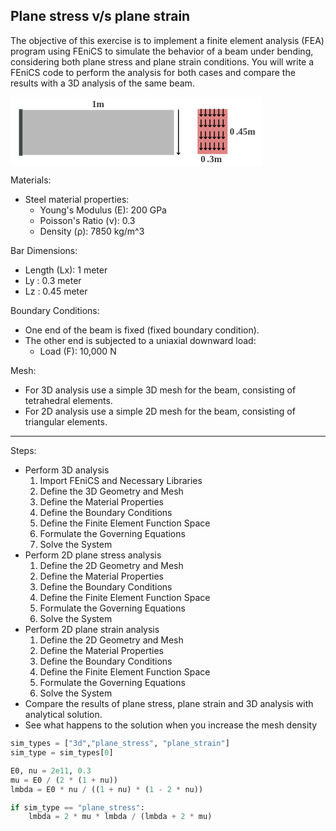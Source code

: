 ## Plane stress v/s plane strain

The objective of this exercise is to implement a finite element analysis (FEA) program using FEniCS to simulate the behavior of a beam under bending, considering both plane stress and plane strain conditions. You will write a FEniCS code to perform the analysis for both cases and compare the results with a 3D analysis of the same beam.

<?xml version="1.0" encoding="UTF-8" standalone="no"?><!DOCTYPE svg PUBLIC "-//W3C//DTD SVG 1.1//EN" "http://www.w3.org/Graphics/SVG/1.1/DTD/svg11.dtd"><svg width="80%" height="80%" viewBox="0 0 2520 690" version="1.1" xmlns="http://www.w3.org/2000/svg" xmlns:xlink="http://www.w3.org/1999/xlink" xml:space="preserve" xmlns:serif="http://www.serif.com/" style="fill-rule:evenodd;clip-rule:evenodd;stroke-linejoin:round;stroke-miterlimit:2;"><rect id="Artboard1" x="0" y="0" width="2519.93" height="689.376" style="fill:#fff;"/><rect x="120.44" y="128.389" width="1514.81" height="450" style="fill:#b9b9b9;"/><rect x="84.62" y="120.54" width="35.82" height="465.699" style="fill:#3f4a47;"/><rect x="1870.64" y="119.688" width="300" height="450" style="fill:#de8383;"/><text x="813.67px" y="98.957px" style="font-family:'Montserrat-Bold', 'Montserrat';font-weight:700;font-size:93.01px;fill:#3b3b3b;">1m</text><text x="2192.32px" y="377.242px" style="font-family:'Montserrat-Bold', 'Montserrat';font-weight:700;font-size:93.01px;fill:#3b3b3b;">0<tspan x="2254.26px " y="377.242px ">.</tspan>45m</text><text x="1902.06px" y="652.461px" style="font-family:'Montserrat-Bold', 'Montserrat';font-weight:700;font-size:93.01px;fill:#3b3b3b;">0<tspan x="1964px 1989.3px " y="652.461px 652.461px ">.3</tspan>m</text><path d="M1689.89,555.343l-10.318,10.318c-0,-0 -10.318,-10.318 -10.318,-10.318c-1.756,-1.756 -4.608,-1.756 -6.364,-0c-1.756,1.756 -1.756,4.608 -0,6.364l16.682,16.682l16.682,-16.682c1.756,-1.756 1.756,-4.608 -0,-6.364c-1.756,-1.756 -4.608,-1.756 -6.364,-0Z"/><path d="M1675.07,128.389l-0,443.636c-0,2.484 2.016,4.5 4.5,4.5c2.483,-0 4.5,-2.016 4.5,-4.5l-0,-443.636c-0,-2.484 -2.017,-4.5 -4.5,-4.5c-2.484,-0 -4.5,2.016 -4.5,4.5Z"/><path d="M1916,171.816l-10.318,10.318c0,0 -10.318,-10.318 -10.318,-10.318c-1.756,-1.756 -4.607,-1.756 -6.364,0c-1.756,1.756 -1.756,4.608 0,6.364l16.682,16.682l16.682,-16.682c1.757,-1.756 1.757,-4.608 0,-6.364c-1.756,-1.756 -4.607,-1.756 -6.364,0Z"/><path d="M1901.18,119.688l0,68.81c0,2.484 2.017,4.5 4.5,4.5c2.484,0 4.5,-2.016 4.5,-4.5l0,-68.81c0,-2.484 -2.016,-4.5 -4.5,-4.5c-2.483,0 -4.5,2.016 -4.5,4.5Z"/><path d="M1916,279.067l-10.318,10.318c0,0 -10.318,-10.318 -10.318,-10.318c-1.756,-1.756 -4.607,-1.756 -6.364,0c-1.756,1.756 -1.756,4.608 0,6.364l16.682,16.682l16.682,-16.682c1.757,-1.756 1.757,-4.608 0,-6.364c-1.756,-1.756 -4.607,-1.756 -6.364,0Z"/><path d="M1901.18,226.939l0,68.81c0,2.484 2.017,4.5 4.5,4.5c2.484,0 4.5,-2.016 4.5,-4.5l0,-68.81c0,-2.483 -2.016,-4.5 -4.5,-4.5c-2.483,0 -4.5,2.017 -4.5,4.5Z"/><path d="M1916,396.816l-10.318,10.318c0,0 -10.318,-10.318 -10.318,-10.318c-1.756,-1.756 -4.607,-1.756 -6.364,0c-1.756,1.756 -1.756,4.608 0,6.364l16.682,16.682l16.682,-16.682c1.757,-1.756 1.757,-4.608 0,-6.364c-1.756,-1.756 -4.607,-1.756 -6.364,0Z"/><path d="M1901.18,344.688l0,68.81c0,2.484 2.017,4.5 4.5,4.5c2.484,0 4.5,-2.016 4.5,-4.5l0,-68.81c0,-2.484 -2.016,-4.5 -4.5,-4.5c-2.483,0 -4.5,2.016 -4.5,4.5Z"/><path d="M1916,508.49l-10.318,10.318c0,-0 -10.318,-10.318 -10.318,-10.318c-1.756,-1.756 -4.607,-1.756 -6.364,-0c-1.756,1.756 -1.756,4.608 0,6.364l16.682,16.682l16.682,-16.682c1.757,-1.756 1.757,-4.608 0,-6.364c-1.756,-1.756 -4.607,-1.756 -6.364,-0Z"/><path d="M1901.18,456.362l0,68.81c0,2.483 2.017,4.5 4.5,4.5c2.484,-0 4.5,-2.017 4.5,-4.5l0,-68.81c0,-2.484 -2.016,-4.5 -4.5,-4.5c-2.483,-0 -4.5,2.016 -4.5,4.5Z"/><path d="M1960.32,171.816l-10.318,10.318c-0,0 -10.318,-10.318 -10.318,-10.318c-1.756,-1.756 -4.608,-1.756 -6.364,0c-1.756,1.756 -1.756,4.608 -0,6.364l16.682,16.682l16.682,-16.682c1.756,-1.756 1.756,-4.608 -0,-6.364c-1.756,-1.756 -4.608,-1.756 -6.364,0Z"/><path d="M1945.5,119.688l-0,68.81c-0,2.484 2.016,4.5 4.5,4.5c2.484,0 4.5,-2.016 4.5,-4.5l-0,-68.81c-0,-2.484 -2.016,-4.5 -4.5,-4.5c-2.484,0 -4.5,2.016 -4.5,4.5Z"/><path d="M1960.32,279.067l-10.318,10.318c-0,0 -10.318,-10.318 -10.318,-10.318c-1.756,-1.756 -4.608,-1.756 -6.364,0c-1.756,1.756 -1.756,4.608 -0,6.364l16.682,16.682l16.682,-16.682c1.756,-1.756 1.756,-4.608 -0,-6.364c-1.756,-1.756 -4.608,-1.756 -6.364,0Z"/><path d="M1945.5,226.939l-0,68.81c-0,2.484 2.016,4.5 4.5,4.5c2.484,0 4.5,-2.016 4.5,-4.5l-0,-68.81c-0,-2.483 -2.016,-4.5 -4.5,-4.5c-2.484,0 -4.5,2.017 -4.5,4.5Z"/><path d="M1960.32,396.816l-10.318,10.318c-0,0 -10.318,-10.318 -10.318,-10.318c-1.756,-1.756 -4.608,-1.756 -6.364,0c-1.756,1.756 -1.756,4.608 -0,6.364l16.682,16.682l16.682,-16.682c1.756,-1.756 1.756,-4.608 -0,-6.364c-1.756,-1.756 -4.608,-1.756 -6.364,0Z"/><path d="M1945.5,344.688l-0,68.81c-0,2.484 2.016,4.5 4.5,4.5c2.484,0 4.5,-2.016 4.5,-4.5l-0,-68.81c-0,-2.484 -2.016,-4.5 -4.5,-4.5c-2.484,0 -4.5,2.016 -4.5,4.5Z"/><path d="M1960.32,508.49l-10.318,10.318c-0,-0 -10.318,-10.318 -10.318,-10.318c-1.756,-1.756 -4.608,-1.756 -6.364,-0c-1.756,1.756 -1.756,4.608 -0,6.364l16.682,16.682l16.682,-16.682c1.756,-1.756 1.756,-4.608 -0,-6.364c-1.756,-1.756 -4.608,-1.756 -6.364,-0Z"/><path d="M1945.5,456.362l-0,68.81c-0,2.483 2.016,4.5 4.5,4.5c2.484,-0 4.5,-2.017 4.5,-4.5l-0,-68.81c-0,-2.484 -2.016,-4.5 -4.5,-4.5c-2.484,-0 -4.5,2.016 -4.5,4.5Z"/><path d="M2004.64,171.816l-10.318,10.318c0,0 -10.318,-10.318 -10.318,-10.318c-1.756,-1.756 -4.607,-1.756 -6.364,0c-1.756,1.756 -1.756,4.608 0,6.364l16.682,16.682l16.682,-16.682c1.757,-1.756 1.757,-4.608 0,-6.364c-1.756,-1.756 -4.607,-1.756 -6.364,0Z"/><path d="M1989.82,119.688l0,68.81c0,2.484 2.017,4.5 4.5,4.5c2.484,0 4.5,-2.016 4.5,-4.5l0,-68.81c0,-2.484 -2.016,-4.5 -4.5,-4.5c-2.483,0 -4.5,2.016 -4.5,4.5Z"/><path d="M2004.64,279.067l-10.318,10.318c0,0 -10.318,-10.318 -10.318,-10.318c-1.756,-1.756 -4.607,-1.756 -6.364,0c-1.756,1.756 -1.756,4.608 0,6.364l16.682,16.682l16.682,-16.682c1.757,-1.756 1.757,-4.608 0,-6.364c-1.756,-1.756 -4.607,-1.756 -6.364,0Z"/><path d="M1989.82,226.939l0,68.81c0,2.484 2.017,4.5 4.5,4.5c2.484,0 4.5,-2.016 4.5,-4.5l0,-68.81c0,-2.483 -2.016,-4.5 -4.5,-4.5c-2.483,0 -4.5,2.017 -4.5,4.5Z"/><path d="M2004.64,396.816l-10.318,10.318c0,0 -10.318,-10.318 -10.318,-10.318c-1.756,-1.756 -4.607,-1.756 -6.364,0c-1.756,1.756 -1.756,4.608 0,6.364l16.682,16.682l16.682,-16.682c1.757,-1.756 1.757,-4.608 0,-6.364c-1.756,-1.756 -4.607,-1.756 -6.364,0Z"/><path d="M1989.82,344.688l0,68.81c0,2.484 2.017,4.5 4.5,4.5c2.484,0 4.5,-2.016 4.5,-4.5l0,-68.81c0,-2.484 -2.016,-4.5 -4.5,-4.5c-2.483,0 -4.5,2.016 -4.5,4.5Z"/><path d="M2004.64,508.49l-10.318,10.318c0,-0 -10.318,-10.318 -10.318,-10.318c-1.756,-1.756 -4.607,-1.756 -6.364,-0c-1.756,1.756 -1.756,4.608 0,6.364l16.682,16.682l16.682,-16.682c1.757,-1.756 1.757,-4.608 0,-6.364c-1.756,-1.756 -4.607,-1.756 -6.364,-0Z"/><path d="M1989.82,456.362l0,68.81c0,2.483 2.017,4.5 4.5,4.5c2.484,-0 4.5,-2.017 4.5,-4.5l0,-68.81c0,-2.484 -2.016,-4.5 -4.5,-4.5c-2.483,-0 -4.5,2.016 -4.5,4.5Z"/><path d="M2048.96,171.816l-10.318,10.318c-0,0 -10.318,-10.318 -10.318,-10.318c-1.756,-1.756 -4.608,-1.756 -6.364,0c-1.756,1.756 -1.756,4.608 -0,6.364l16.682,16.682l16.682,-16.682c1.756,-1.756 1.756,-4.608 -0,-6.364c-1.756,-1.756 -4.608,-1.756 -6.364,0Z"/><path d="M2034.14,119.688l-0,68.81c-0,2.484 2.016,4.5 4.5,4.5c2.483,0 4.5,-2.016 4.5,-4.5l-0,-68.81c-0,-2.484 -2.017,-4.5 -4.5,-4.5c-2.484,0 -4.5,2.016 -4.5,4.5Z"/><path d="M2048.96,279.067l-10.318,10.318c-0,0 -10.318,-10.318 -10.318,-10.318c-1.756,-1.756 -4.608,-1.756 -6.364,0c-1.756,1.756 -1.756,4.608 -0,6.364l16.682,16.682l16.682,-16.682c1.756,-1.756 1.756,-4.608 -0,-6.364c-1.756,-1.756 -4.608,-1.756 -6.364,0Z"/><path d="M2034.14,226.939l-0,68.81c-0,2.484 2.016,4.5 4.5,4.5c2.483,0 4.5,-2.016 4.5,-4.5l-0,-68.81c-0,-2.483 -2.017,-4.5 -4.5,-4.5c-2.484,0 -4.5,2.017 -4.5,4.5Z"/><path d="M2048.96,396.816l-10.318,10.318c-0,0 -10.318,-10.318 -10.318,-10.318c-1.756,-1.756 -4.608,-1.756 -6.364,0c-1.756,1.756 -1.756,4.608 -0,6.364l16.682,16.682l16.682,-16.682c1.756,-1.756 1.756,-4.608 -0,-6.364c-1.756,-1.756 -4.608,-1.756 -6.364,0Z"/><path d="M2034.14,344.688l-0,68.81c-0,2.484 2.016,4.5 4.5,4.5c2.483,0 4.5,-2.016 4.5,-4.5l-0,-68.81c-0,-2.484 -2.017,-4.5 -4.5,-4.5c-2.484,0 -4.5,2.016 -4.5,4.5Z"/><path d="M2048.96,508.49l-10.318,10.318c-0,-0 -10.318,-10.318 -10.318,-10.318c-1.756,-1.756 -4.608,-1.756 -6.364,-0c-1.756,1.756 -1.756,4.608 -0,6.364l16.682,16.682l16.682,-16.682c1.756,-1.756 1.756,-4.608 -0,-6.364c-1.756,-1.756 -4.608,-1.756 -6.364,-0Z"/><path d="M2034.14,456.362l-0,68.81c-0,2.483 2.016,4.5 4.5,4.5c2.483,-0 4.5,-2.017 4.5,-4.5l-0,-68.81c-0,-2.484 -2.017,-4.5 -4.5,-4.5c-2.484,-0 -4.5,2.016 -4.5,4.5Z"/><path d="M2093.28,171.816l-10.318,10.318c0,0 -10.318,-10.318 -10.318,-10.318c-1.756,-1.756 -4.608,-1.756 -6.364,0c-1.756,1.756 -1.756,4.608 0,6.364l16.682,16.682l16.682,-16.682c1.756,-1.756 1.756,-4.608 0,-6.364c-1.756,-1.756 -4.608,-1.756 -6.364,0Z"/><path d="M2078.46,119.688l0,68.81c0,2.484 2.017,4.5 4.5,4.5c2.484,0 4.5,-2.016 4.5,-4.5l0,-68.81c0,-2.484 -2.016,-4.5 -4.5,-4.5c-2.483,0 -4.5,2.016 -4.5,4.5Z"/><path d="M2093.28,279.067l-10.318,10.318c0,0 -10.318,-10.318 -10.318,-10.318c-1.756,-1.756 -4.608,-1.756 -6.364,0c-1.756,1.756 -1.756,4.608 0,6.364l16.682,16.682l16.682,-16.682c1.756,-1.756 1.756,-4.608 0,-6.364c-1.756,-1.756 -4.608,-1.756 -6.364,0Z"/><path d="M2078.46,226.939l0,68.81c0,2.484 2.017,4.5 4.5,4.5c2.484,0 4.5,-2.016 4.5,-4.5l0,-68.81c0,-2.483 -2.016,-4.5 -4.5,-4.5c-2.483,0 -4.5,2.017 -4.5,4.5Z"/><path d="M2093.28,396.816l-10.318,10.318c0,0 -10.318,-10.318 -10.318,-10.318c-1.756,-1.756 -4.608,-1.756 -6.364,0c-1.756,1.756 -1.756,4.608 0,6.364l16.682,16.682l16.682,-16.682c1.756,-1.756 1.756,-4.608 0,-6.364c-1.756,-1.756 -4.608,-1.756 -6.364,0Z"/><path d="M2078.46,344.688l0,68.81c0,2.484 2.017,4.5 4.5,4.5c2.484,0 4.5,-2.016 4.5,-4.5l0,-68.81c0,-2.484 -2.016,-4.5 -4.5,-4.5c-2.483,0 -4.5,2.016 -4.5,4.5Z"/><path d="M2093.28,508.49l-10.318,10.318c0,-0 -10.318,-10.318 -10.318,-10.318c-1.756,-1.756 -4.608,-1.756 -6.364,-0c-1.756,1.756 -1.756,4.608 0,6.364l16.682,16.682l16.682,-16.682c1.756,-1.756 1.756,-4.608 0,-6.364c-1.756,-1.756 -4.608,-1.756 -6.364,-0Z"/><path d="M2078.46,456.362l0,68.81c0,2.483 2.017,4.5 4.5,4.5c2.484,-0 4.5,-2.017 4.5,-4.5l0,-68.81c0,-2.484 -2.016,-4.5 -4.5,-4.5c-2.483,-0 -4.5,2.016 -4.5,4.5Z"/><path d="M2137.6,171.816l-10.318,10.318c-0,0 -10.318,-10.318 -10.318,-10.318c-1.757,-1.756 -4.608,-1.756 -6.364,0c-1.757,1.756 -1.757,4.608 -0,6.364l16.682,16.682l16.682,-16.682c1.756,-1.756 1.756,-4.608 -0,-6.364c-1.757,-1.756 -4.608,-1.756 -6.364,0Z"/><path d="M2122.78,119.688l-0,68.81c-0,2.484 2.016,4.5 4.5,4.5c2.483,0 4.5,-2.016 4.5,-4.5l-0,-68.81c-0,-2.484 -2.017,-4.5 -4.5,-4.5c-2.484,0 -4.5,2.016 -4.5,4.5Z"/><path d="M2137.6,279.067l-10.318,10.318c-0,0 -10.318,-10.318 -10.318,-10.318c-1.757,-1.756 -4.608,-1.756 -6.364,0c-1.757,1.756 -1.757,4.608 -0,6.364l16.682,16.682l16.682,-16.682c1.756,-1.756 1.756,-4.608 -0,-6.364c-1.757,-1.756 -4.608,-1.756 -6.364,0Z"/><path d="M2122.78,226.939l-0,68.81c-0,2.484 2.016,4.5 4.5,4.5c2.483,0 4.5,-2.016 4.5,-4.5l-0,-68.81c-0,-2.483 -2.017,-4.5 -4.5,-4.5c-2.484,0 -4.5,2.017 -4.5,4.5Z"/><path d="M2137.6,396.816l-10.318,10.318c-0,0 -10.318,-10.318 -10.318,-10.318c-1.757,-1.756 -4.608,-1.756 -6.364,0c-1.757,1.756 -1.757,4.608 -0,6.364l16.682,16.682l16.682,-16.682c1.756,-1.756 1.756,-4.608 -0,-6.364c-1.757,-1.756 -4.608,-1.756 -6.364,0Z"/><path d="M2122.78,344.688l-0,68.81c-0,2.484 2.016,4.5 4.5,4.5c2.483,0 4.5,-2.016 4.5,-4.5l-0,-68.81c-0,-2.484 -2.017,-4.5 -4.5,-4.5c-2.484,0 -4.5,2.016 -4.5,4.5Z"/><path d="M2137.6,508.49l-10.318,10.318c-0,-0 -10.318,-10.318 -10.318,-10.318c-1.757,-1.756 -4.608,-1.756 -6.364,-0c-1.757,1.756 -1.757,4.608 -0,6.364l16.682,16.682l16.682,-16.682c1.756,-1.756 1.756,-4.608 -0,-6.364c-1.757,-1.756 -4.608,-1.756 -6.364,-0Z"/><path d="M2122.78,456.362l-0,68.81c-0,2.483 2.016,4.5 4.5,4.5c2.483,-0 4.5,-2.017 4.5,-4.5l-0,-68.81c-0,-2.484 -2.017,-4.5 -4.5,-4.5c-2.484,-0 -4.5,2.016 -4.5,4.5Z"/></svg>

Materials:
- Steel material properties:
  - Young's Modulus (E): 200 GPa
  - Poisson's Ratio (ν): 0.3
  - Density (ρ): 7850 kg/m^3

Bar Dimensions:
- Length (Lx): 1 meter
- Ly         : 0.3 meter 
- Lz         : 0.45 meter

Boundary Conditions:
- One end of the beam is fixed (fixed boundary condition).
- The other end is subjected to a uniaxial downward load:
  - Load (F): 10,000 N

Mesh:
- For 3D analysis use a simple 3D mesh for the beam, consisting of tetrahedral elements.
- For 2D analysis use a simple 2D mesh for the beam, consisting of triangular elements.

---
Steps:
- Perform 3D analysis
    1. Import FEniCS and Necessary Libraries
    2. Define the 3D Geometry and Mesh
    3. Define the Material Properties
    4. Define the Boundary Conditions
    5. Define the Finite Element Function Space
    6. Formulate the Governing Equations
    7. Solve the System
- Perform 2D plane stress analysis
    1. Define the 2D Geometry and Mesh
    2. Define the Material Properties
    3. Define the Boundary Conditions
    4. Define the Finite Element Function Space
    5. Formulate the Governing Equations
    6. Solve the System
- Perform 2D plane strain analysis
    1. Define the 2D Geometry and Mesh
    2. Define the Material Properties
    3. Define the Boundary Conditions
    4. Define the Finite Element Function Space
    5. Formulate the Governing Equations
    6. Solve the System
- Compare the results of plane stress, plane strain and 3D analysis with analytical solution.
- See what happens to the solution when you increase the mesh density


```python
sim_types = ["3d","plane_stress", "plane_strain"]
sim_type = sim_types[0]

E0, nu = 2e11, 0.3
mu = E0 / (2 * (1 + nu))
lmbda = E0 * nu / ((1 + nu) * (1 - 2 * nu))

if sim_type == "plane_stress":
    lmbda = 2 * mu * lmbda / (lmbda + 2 * mu)
```


```python

```
